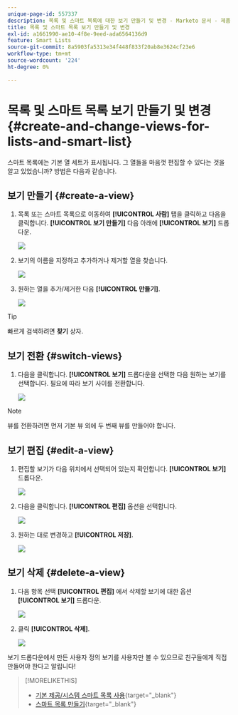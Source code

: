 ```yaml
---
unique-page-id: 557337
description: 목록 및 스마트 목록에 대한 보기 만들기 및 변경 - Marketo 문서 - 제품 설명서
title: 목록 및 스마트 목록 보기 만들기 및 변경
exl-id: a1661990-ae10-4f8e-9eed-ada6564136d9
feature: Smart Lists
source-git-commit: 8a5903fa5313e34f448f833f20ab8e3624cf23e6
workflow-type: tm+mt
source-wordcount: '224'
ht-degree: 0%

---
```


# 목록 및 스마트 목록 보기 만들기 및 변경 {#create-and-change-views-for-lists-and-smart-list}

스마트 목록에는 기본 열 세트가 표시됩니다. 그 열들을 마음껏 편집할 수 있다는 것을 알고 있었습니까? 방법은 다음과 같습니다.

## 보기 만들기 {#create-a-view}

1. 목록 또는 스마트 목록으로 이동하여 **[!UICONTROL 사람]** 탭을 클릭하고 다음을 클릭합니다. **[!UICONTROL 보기 만들기]** 다음 아래에 **[!UICONTROL 보기]** 드롭다운.

   ![](assets/smartlist-createview.png)

1. 보기의 이름을 지정하고 추가하거나 제거할 열을 찾습니다.

   ![](assets/image2014-9-12-11-3a23-3a53.png)

1. 원하는 열을 추가/제거한 다음 **[!UICONTROL 만들기]**.

   ![](assets/image2014-9-12-11-3a24-3a7.png)

>[!TIP]
>
>빠르게 검색하려면 **찾기** 상자.

## 보기 전환 {#switch-views}

1. 다음을 클릭합니다. **[!UICONTROL 보기]** 드롭다운을 선택한 다음 원하는 보기를 선택합니다. 필요에 따라 보기 사이를 전환합니다.

   ![](assets/smartlist-customviewchoose.png)

>[!NOTE]
>
> 뷰를 전환하려면 먼저 기본 뷰 외에 두 번째 뷰를 만들어야 합니다.

## 보기 편집 {#edit-a-view}

1. 편집할 보기가 다음 위치에서 선택되어 있는지 확인합니다. **[!UICONTROL 보기]** 드롭다운.

   ![](assets/smartlist-customviewchoose.png)

1. 다음을 클릭합니다. **[!UICONTROL 편집]** 옵션을 선택합니다.

   ![](assets/smartlist-editcustomview.png)

1. 원하는 대로 변경하고 **[!UICONTROL 저장]**.

   ![](assets/image2014-9-12-11-3a27-3a19.png)

## 보기 삭제 {#delete-a-view}

1. 다음 항목 선택 **[!UICONTROL 편집]** 에서 삭제할 보기에 대한 옵션 **[!UICONTROL 보기]** 드롭다운.

   ![](assets/smartlist-editcustomview.png)

1. 클릭 **[!UICONTROL 삭제]**.

   ![](assets/image2014-9-12-11-3a27-3a39.png)

보기 드롭다운에서 만든 사용자 정의 보기를 사용자만 볼 수 있으므로 친구들에게 직접 만들어야 한다고 알립니다!

>[!MORELIKETHIS]
>
>* [기본 제공/시스템 스마트 목록 사용](/help/marketo/product-docs/core-marketo-concepts/smart-lists-and-static-lists/using-smart-lists/use-built-in-system-smart-lists.md){target="_blank"}
>* [스마트 목록 만들기](/help/marketo/product-docs/core-marketo-concepts/smart-lists-and-static-lists/creating-a-smart-list/create-a-smart-list.md){target="_blank"}
